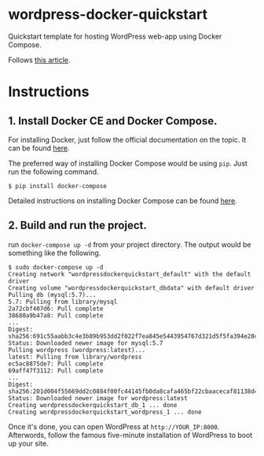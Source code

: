 # wordpress-docker-quickstart
Quickstart template for hosting WordPress web-app using Docker Compose.

Follows [this article](https://docs.docker.com/compose/wordpress/).

# Instructions

## 1. Install Docker CE and Docker Compose.

For installing Docker, just follow the official documentation on the topic. It can be found [here](https://docs.docker.com/install/).

The preferred way of installing Docker Compose would be using `pip`. Just run the following command.
```console
$ pip install docker-compose
```

Detailed instructions on installing Docker Compose can be found [here](https://docs.docker.com/compose/install/).

## 2. Build and run the project.

run `docker-compose up -d` from your project directory. The output would be something like the following.

```console
$ sudo docker-compose up -d
Creating network "wordpressdockerquickstart_default" with the default driver
Creating volume "wordpressdockerquickstart_dbdata" with default driver
Pulling db (mysql:5.7)...
5.7: Pulling from library/mysql
2a72cbf407d6: Pull complete
38680a9b47a8: Pull complete
...
Digest: sha256:691c55aabb3c4e3b89b953dd2f022f7ea845e5443954767d321d5f5fa394e28c
Status: Downloaded newer image for mysql:5.7
Pulling wordpress (wordpress:latest)...
latest: Pulling from library/wordpress
ec5ac8875de7: Pull complete
69aff47f3112: Pull complete
...
Digest: sha256:201d004f55669dd2c0884f00fc44145fb0da8cafa465bf22cbaacecaf81138d4
Status: Downloaded newer image for wordpress:latest
Creating wordpressdockerquickstart_db_1 ... done
Creating wordpressdockerquickstart_wordpress_1 ... done
```

Once it's done, you can open WordPress at `http://YOUR_IP:8000`. Afterwords, follow the famous five-minute installation of WordPress to boot up your site.
